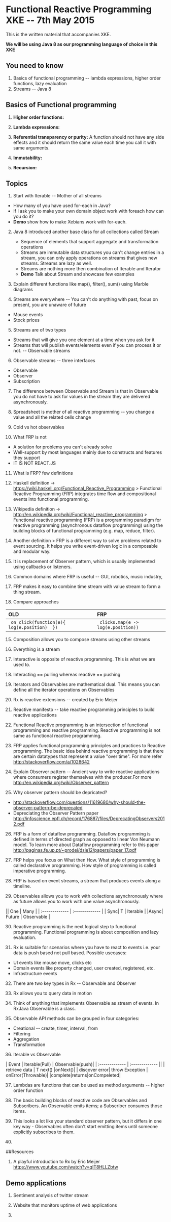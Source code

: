 # Functional Reactive Programming XKE -- 7th May 2015

This is the written material that accompanies XKE.

**We will be using Java 8 as our programming language of choice in this XKE**

## You need to know

1. Basics of functional programming -- lambda expressions, higher order functions, lazy evaluation
2. Streams -- Java 8


## Basics of Functional programming

1. **Higher order functions:**

2. **Lambda expressions:**

3. **Referential transparency or purity:** A function should not have any side effects and it should return the same value each time you call it with same arguments.

4. **Immutability:**

5. **Recursion:**

## Topics

1. Start with Iterable -- Mother of all streams
  * How many of you have used for-each in Java?
  * If I ask you to make your own domain object work with foreach how can you do it?
  * **Demo** show how to make Xebians work with for-each.

2. Java 8 introduced another base class for all collections called Stream
    * Sequence of elements that support aggregate and transformation operations
    * Streams are immutable data structures you can't change entries in a stream, you can only apply operations on streams that gives new streams. Streams are lazy as well.
    * Streams are nothing more then combination of Iterable<T> and Iterator<T>
    * **Demo** Talk about Stream and showcase few examples

3. Explain different functions like map(), filter(), sum() using Marble diagrams

4. Streams are everywhere -- You can't do anything with past, focus on present, you are unaware of future
  * Mouse events
  * Stock prices

5. Streams are of two types
  * Streams that will give you one element at a time when you ask for it
  * Streams that will publish events/elements even if you can process it or not. -- Observable streams

6. Observable streams -- three interfaces
  * Observable
  * Observer
  * Subscription

7. The difference between Observable and Stream is that in Observable you do not have to ask for values in the stream they are delivered asynchronously.

8. Spreadsheet is mother of all reactive programming -- you change a value and all the related cells change

9. Cold vs hot observables

10. What FRP is not
  * A solution for problems you can't already solve
  * Well-support by most languages mainly due to constructs and features they support
  * IT IS NOT REACT.JS

11. What is FRP? few definitions
  1. Haskell definition -> https://wiki.haskell.org/Functional_Reactive_Programming
    > Functional Reactive Programming (FRP) integrates time flow and compositional events into functional programming.

  2. Wikipedia definition -> http://en.wikipedia.org/wiki/Functional_reactive_programming
    > Functional reactive programming (FRP) is a programming paradigm for reactive programming (asynchronous dataflow programming) using the building blocks of functional programming (e.g. map, reduce, filter).

  3. Another definition
    > FRP is a different way to solve problems related to event sourcing. It helps you write event-driven logic in a composable and modular way.

  4. It is replacement of Observer pattern, which is usually implemented using callbacks or listeners.


12. Common domains where FRP is useful -- GUI, robotics, music industry,

13. FRP makes it easy to combine time stream with value stream to form a thing stream.

14. Compare approaches

| OLD     | FRP |
| :------------- | :------------- |
| ``` on_click(function(e){ log(e.position)  })``` |``` clicks.map(e -> log(e.position))``` |

15. Composition allows you to compose streams using other streams

16. Everything is a stream

17. Interactive is opposite of reactive programming. This is what we are used to.

18. Interacting == pulling whereas reactive == pushing

19. Iterators and Observables are mathematical dual. This means you can define all the iterator operations on Observables

20. Rx is reactive extensions -- created by Eric Meijer

21. Reactive manifesto -- take reactive programming principles to build reactive applications

22. Functional Reactive programming is an intersection of functional programming and reactive programming. Reactive programming is not same as functional reactive programming.

23. FRP applies functional programming principles and practices to Reactive programming. The basic idea behind reactive programming is that there are certain datatypes that represent a value "over time". For more refer http://stackoverflow.com/a/1028642

24. Explain Observer pattern -- Ancient way to write reactive applications where consumers register themselves with the producer.For more http://en.wikipedia.org/wiki/Observer_pattern

25. Why observer pattern should be depricated?
  * http://stackoverflow.com/questions/11619680/why-should-the-observer-pattern-be-deprecated
  * Depreciating the Observer Pattern paper http://infoscience.epfl.ch/record/176887/files/DeprecatingObservers2012.pdf

26. FRP is a form of dataflow programming. Dataflow programming is defined in terms of directed graph as opposed to linear Von Neumann model. To learn more about Dataflow programming refer to this paper http://paginas.fe.up.pt/~prodei/dsie12/papers/paper_17.pdf

27. FRP helps you focus on What then How. What style of programming is called declarative programming. How style of programming is called  imperative programming.

28. FRP is based on event streams, a stream that produces events along a timeline.

29. Observables allows you to work with collections asynchronously where as future allows you to work with one value asynchronously.

|| One | Many     |
| :------------- | :------------- |
| Sync| T       | Iterable<T>     |
|Async| Future<T> | Observable<T>    |

30. Reactive programming is the next logical step to functional programming. Functional programming is about composition and lazy evaluation.

31. Rx is suitable for scenarios where you have to react to events i.e. your data is push based not pull based. Possible usecases:
  * UI events like mouse move, clicks etc
  * Domain events like property changed, user created, registered, etc.
  * Infrastructure events

32. There are two key types in Rx -- Observable and Observer

33. Rx allows you to query data in motion

34. Think of anything that implements Observable as stream of events. In RxJava Observable is a class.

35. Observable API methods can be grouped in four categories:
  * Creational -- create, timer, interval, from
  * Filtering
  * Aggregation
  * Transformation

36. Iterable vs Observable

| Event     | Iterable(Pull)     | Observable(push)|
| :------------- | :------------- ||
| retrieve data       | T next()       |onNext()|
| discover error| throw Exception | onError(Throwable)|
|complete|returns|onCompeleted|

37. Lambdas are functions that can be used as method arguments -- higher order function

38. The basic building blocks of reactive code are Observables and Subscribers. An Observable emits items; a Subscriber consumes those items.

39. This looks a lot like your standard observer pattern, but it differs in one key way - Observables often don't start emitting items until someone explicitly subscribes to them.

40. 


##Resources

1. A playful introduction to Rx by Eric Meijer https://www.youtube.com/watch?v=qIT8HLLZbtw


## Demo applications

1. Sentiment analysis of twitter stream

2. Website that monitors uptime of web applications

3.  
